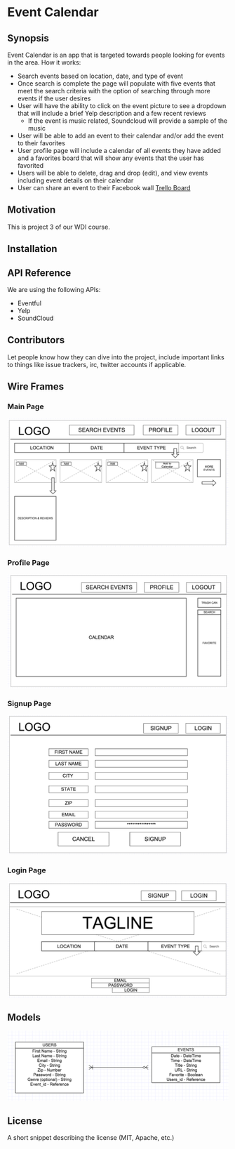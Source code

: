 # Event Calendar

## Synopsis
Event Calendar is an app that is targeted towards people looking for events in the area. How it works:  
 * Search events based on location, date, and type of event
 * Once search is complete the page will populate with five events that meet the search criteria with the option of searching through more events if the user desires
 * User will have the ability to click on the event picture to see a dropdown that will include a brief Yelp description and a few recent reviews
   * If the event is music related, Soundcloud will provide a sample of the music
 * User will be able to add an event to their calendar and/or add the event to their favorites
 * User profile page will include a calendar of all events they have added and a favorites board that will show any events that the user has favorited
 * Users will be able to delete, drag and drop (edit), and view events including event details on their calendar
 * User can share an event to their Facebook wall
[Trello Board](https://trello.com/b/reVEs9vo/les-developpeurs)

## Motivation

This is project 3 of our WDI course.

## Installation


## API Reference
We are using the following APIs:
* Eventful
* Yelp
* SoundCloud

## Contributors

Let people know how they can dive into the project, include important links to things like issue trackers, irc, twitter accounts if applicable.

## Wire Frames

### Main Page
![Main Page](./public/images/wireframes/Main.png)

### Profile Page
![Profile Page](./public/images/wireframes/Profile.png)

### Signup Page
![Signup Page](./public/images/wireframes/SignUp.png)

### Login Page
![Login Page](./public/images/wireframes/Login.png)

## Models
![ERD](./public/images/ERD.png)

## License

A short snippet describing the license (MIT, Apache, etc.)
